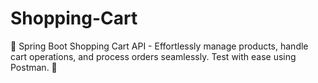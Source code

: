 # Shopping-Cart
🛒 Spring Boot Shopping Cart API - Effortlessly manage products, handle cart operations, and process orders seamlessly. Test with ease using Postman. 🚀
